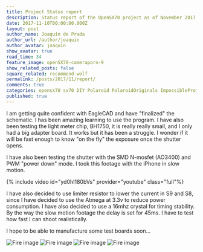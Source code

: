 ```yaml
---
title: Project Status report
description: Status report of the OpenSX70 project as of November 2017
date: 2017-11-10T00:00:00.000Z
layout: post
author_name: Joaquín de Prada
author_url: /author/joaquin
author_avatar: joaquin
show_avatar: true
read_time: 34
feature_image: openSX70-cameraporn-9
show_related_posts: false
square_related: recommend-wolf
permalink: /posts/2017/11/report/
comments: true
categories: opensx70 sx70 DIY Polaroid PolaroidOriginals ImpossibleProject eagleCAD
published: true
---
```


I am getting quite confident with EagleCAD and have "finalized" the schematic. I has been amazing learning to use the program. 
I have also been testing the light meter chip, BH1750, it is really really small, and I only had a big adapter board. It works but it has been a struggle. I wonder if it will be fast enough to know "on the fly" the exposure once the shutter opens.

I have also been testing the shutter with the SMD N-mosfet (AO3400) and PWM "power down" mode. I took this footage with the iPhone in slow motion.

{% include video id="yd0hI180bVs" provider="youtube" class="full"%}

I have also decided to use limiter resistor to lower the current in S9 and S8, since I have decided to use the Atmega at 3.3v to reduce power consumption. I have also decided to use a 16mhz crystal for timing stability. By the way the slow motion footage the delay is set for 45ms. I have to test how fast I can shoot realistically.

I hope to be able to manufacture some test boards soon…

![Fire image]({{site.url}}/{{site.baseurl}}img/20171105/1.jpeg)
![Fire image]({{site.url}}/{{site.baseurl}}img/20171105/2.jpeg)
![Fire image]({{site.url}}/{{site.baseurl}}img/20171105/3.jpeg)
![Fire image]({{site.url}}/{{site.baseurl}}img/20171105/4.jpeg)
